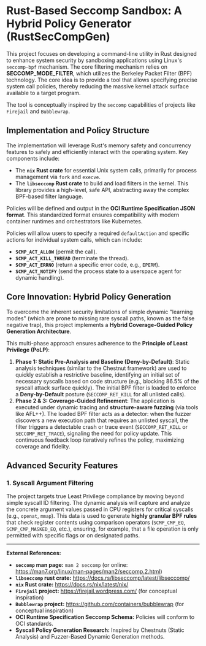 # Rust-Based Seccomp Sandbox: A Hybrid Policy Generator (RustSecCompGen)

This project focuses on developing a command-line utility in Rust designed to enhance system security by sandboxing applications using Linux's `seccomp-bpf` mechanism. The core filtering mechanism relies on **SECCOMP_MODE_FILTER**, which utilizes the Berkeley Packet Filter (BPF) technology. The core idea is to provide a tool that allows specifying precise system call policies, thereby reducing the massive kernel attack surface available to a target program.

The tool is conceptually inspired by the `seccomp` capabilities of projects like `Firejail` and `Bubblewrap`.

## Implementation and Policy Structure

The implementation will leverage Rust's memory safety and concurrency features to safely and efficiently interact with the operating system. Key components include:

*   The **`nix` Rust crate** for essential Unix system calls, primarily for process management via `fork` and `execve`.
*   The **`libseccomp` Rust crate** to build and load filters in the kernel. This library provides a high-level, safe API, abstracting away the complex BPF-based filter language.

Policies will be defined and output in the **OCI Runtime Specification JSON format**. This standardized format ensures compatibility with modern container runtimes and orchestrators like Kubernetes.

Policies will allow users to specify a required `defaultAction` and specific actions for individual system calls, which can include:

*   **`SCMP_ACT_ALLOW`** (permit the call).
*   **`SCMP_ACT_KILL_THREAD`** (terminate the thread).
*   **`SCMP_ACT_ERRNO`** (return a specific error code, e.g., `EPERM`).
*   **`SCMP_ACT_NOTIFY`** (send the process state to a userspace agent for dynamic handling).

## Core Innovation: Hybrid Policy Generation

To overcome the inherent security limitations of simple dynamic "learning modes" (which are prone to missing rare syscall paths, known as the false negative trap), this project implements a **Hybrid Coverage-Guided Policy Generation Architecture**.

This multi-phase approach ensures adherence to the **Principle of Least Privilege (PoLP)**:

1.  **Phase 1: Static Pre-Analysis and Baseline (Deny-by-Default)**: Static analysis techniques (similar to the Chestnut framework) are used to quickly establish a restrictive baseline, identifying an initial set of necessary syscalls based on code structure (e.g., blocking 86.5% of the syscall attack surface quickly). The initial BPF filter is loaded to enforce a **Deny-by-Default** posture (`SECCOMP_RET_KILL` for all unlisted calls).
2.  **Phase 2 & 3: Coverage-Guided Refinement**: The application is executed under dynamic tracing and **structure-aware fuzzing** (via tools like AFL++). The loaded BPF filter acts as a detector: when the fuzzer discovers a new execution path that requires an unlisted syscall, the filter triggers a detectable crash or trace event (`SECCOMP_RET_KILL` or `SECCOMP_RET_TRACE`), signaling the need for policy update. This continuous feedback loop iteratively refines the policy, maximizing coverage and fidelity.

## Advanced Security Features

### 1. Syscall Argument Filtering

The project targets true Least Privilege compliance by moving beyond simple syscall ID filtering. The dynamic analysis will capture and analyze the concrete argument values passed in CPU registers for critical syscalls (e.g., `openat`, `mmap`). This data is used to generate **highly granular BPF rules** that check register contents using comparison operators (`SCMP_CMP_EQ`, `SCMP_CMP_MASKED_EQ`, etc.), ensuring, for example, that a file operation is only permitted with specific flags or on designated paths.

---
**External References:**

*   **`seccomp` man page:** `man 2 seccomp` (or online: <https://man7.org/linux/man-pages/man2/seccomp.2.html>)
*   **`libseccomp` rust crate:** <https://docs.rs/libseccomp/latest/libseccomp/>
*   **`nix` Rust crate:** <https://docs.rs/nix/latest/nix/>
*   **`Firejail` project:** <https://firejail.wordpress.com/> (for conceptual inspiration)
*   **`Bubblewrap` project:** <https://github.com/containers/bubblewrap> (for conceptual inspiration)
*   **OCI Runtime Specification Seccomp Schema:** Policies will conform to OCI standards.
*   **Syscall Policy Generation Research:** Inspired by Chestnuts (Static Analysis) and Fuzzer-Based Dynamic Generation methods.
